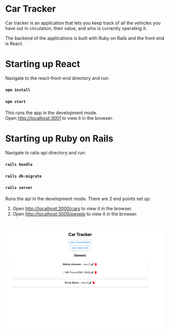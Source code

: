 # Car Tracker

Car tracker is an application that lets you keep track of all the vehicles you have out in circulation, their value, and who is currently operating it.

The backend of the applications is built with Ruby on Rails and the front end is React.

# Starting up React

Navigate to the react-front-end directory and run:

#### `npm install`

#### `npm start`

This runs the app in the development mode.\
Open [http://localhost:3001](http://localhost:3001) to view it in the browser.

# Starting up Ruby on Rails

Navigate to rails-api directory and run:

#### `rails bundle`

#### `rails db:migrate`

#### `rails server`

Runs the api in the development mode. There are 2 end points set up:

1. Open [http://localhost:3000/cars](http://localhost:3000/cars) to view it in the browser.
2. Open [http://localhost:3000/people](http://localhost:3000/people) to view it in the browser.

#

!["Home Page"](./car-tracker.png)
